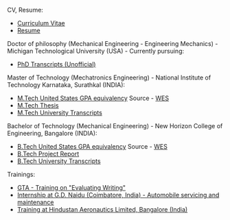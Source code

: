 CV, Resume:

+ [Curriculum Vitae](https://github.com/chethanrreddy/chethanrreddy.github.io/raw/master/files/Chethan_R_Reddy_CV.pdf)
+ [Resume](https://github.com/chethanrreddy/chethanrreddy.github.io/raw/master/files/Chethan_R_Reddy_Resume.pdf)


Doctor of philosophy (Mechanical Engineering - Engineering Mechanics) - Michigan Technological University (USA) - Currently pursuing:

+ [PhD Transcripts (Unofficial)](https://github.com/chethanrreddy/chethanrreddy.github.io/raw/master/files/MTU%20Unofficial%20Transcripts.pdf)

Master of Technology (Mechatronics Engineering) - National Institute of Technology Karnataka, Surathkal (INDIA):

+ [M.Tech United States GPA equivalency](https://github.com/chethanrreddy/chethanrreddy.github.io/raw/master/files/MTechGPA_WES.pdf) Source - [WES](https://www.wes.org/)
+ [M.Tech Thesis](https://github.com/chethanrreddy/chethanrreddy.github.io/raw/master/files/MTech_Thesis.pdf)
+ [M.Tech University Transcripts](https://github.com/chethanrreddy/chethanrreddy.github.io/raw/master/files/NIT%20Official%20Transcript.pdf)

Bachelor of Technology (Mechanical Engineering) - New Horizon College of Engineering, Bangalore (INDIA):

+ [B.Tech United States GPA equivalency](https://github.com/chethanrreddy/chethanrreddy.github.io/raw/master/files/BEGPA_WES.pdf) Source - [WES](https://www.wes.org/)
+ [B.Tech Project Report](https://github.com/chethanrreddy/chethanrreddy.github.io/raw/master/files/BTech_Projectreport.pdf)
+ [B.Tech University Transcripts](https://github.com/chethanrreddy/chethanrreddy.github.io/raw/master/files/VTU%20Official%20Transcript.pdf)

Trainings:

+ [GTA - Training on "Evaluating Writing"](https://github.com/chethanrreddy/chethanrreddy.github.io/raw/master/files/GTA_Cert.pdf)
+ [Internship at G.D. Naidu (Coimbatore, India) - Automobile servicing and maintenance](https://github.com/chethanrreddy/chethanrreddy.github.io/raw/master/files/G.D.%20Naidu.pdf)
+ [Training at Hindustan Aeronautics Limited, Bangalore (India)](https://github.com/chethanrreddy/chethanrreddy.github.io/raw/master/files/H.A.L..pdf)